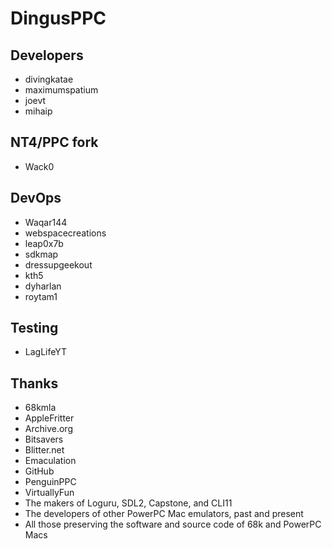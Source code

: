 # DingusPPC


## Developers

- divingkatae
- maximumspatium
- joevt
- mihaip

## NT4/PPC fork

- Wack0

## DevOps

- Waqar144
- webspacecreations
- leap0x7b
- sdkmap
- dressupgeekout
- kth5
- dyharlan
- roytam1

## Testing

- LagLifeYT

## Thanks

- 68kmla
- AppleFritter
- Archive.org
- Bitsavers
- Blitter.net
- Emaculation
- GitHub
- PenguinPPC
- VirtuallyFun
- The makers of Loguru, SDL2, Capstone, and CLI11
- The developers of other PowerPC Mac emulators, past and present
- All those preserving the software and source code of 68k and PowerPC Macs

